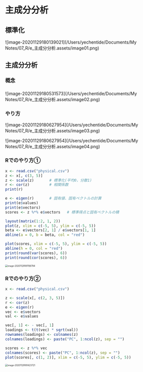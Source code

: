 # 主成分分析

## 標準化

![image-20201129180139021](/Users/yechentide/Documents/My Notes/07_R/e_主成分分析.assets/image01.png)

## 主成分分析

### 概念

### 

![image-20201129180531573](/Users/yechentide/Documents/My Notes/07_R/e_主成分分析.assets/image02.png)

### やり方

![image-20201129180627954](/Users/yechentide/Documents/My Notes/07_R/e_主成分分析.assets/image03.png)

![image-20201129180627954](/Users/yechentide/Documents/My Notes/07_R/e_主成分分析.assets/image04.png)

### Rでのやり方①

```R
x <- read.csv("physical.csv")
z <- x[, c(3, 5)]
z <- scale(z)		# 標準化(平均0，分散1)
r <- cor(z)			# 相関係数
print(r)

e <- eigen(r)		# 固有値、固有ベクトルの計算
print(e$values)
print(e$vectors)
scores <- z %*% e$vectors	# 標準得点と固有ベクトルの積

layout(matrix(1:2, 1, 2))
plot(z, xlim = c(-5, 5), ylim = c(-5, 5))
beta <- e$vectors[2, 1] / e$vectors[1, 1]
abline(a = 0, b = beta, col = "red")

plot(scores, xlim = c(-5, 5), ylim = c(-5, 5))
abline(h = 0, col = "red")
print(round(var(scores), 6))
print(round(cor(scores), 6))
```

<img src="/Users/yechentide/Documents/My Notes/07_R/e_主成分分析.assets/image05.png" alt="image-20201129181156794" style="zoom:50%;" />

### Rでのやり方②

```R
x <- read.csv("physical.csv")

z <- scale(x[, c(2, 3, 5)])
r <- cor(z)
e <- eigen(r)
vec <- e$vectors
val <- e$values

vec[, 1] <- - vec[, 1]
loadings <- t(t(vec) * sqrt(val))
rownames(loadings) <- colnames(z)
colnames(loadings) <- paste("PC", 1:ncol(z), sep = "")

scores <- z %*% vec
colnames(scores) <- paste("PC", 1:ncol(z), sep = "")
plot(scores[, c(1, 2)], xlim = c(-5, 5), ylim = c(-5, 5))
```

<img src="/Users/yechentide/Documents/My Notes/07_R/e_主成分分析.assets/image06.png" alt="image-20201129181423721" style="zoom:50%;" />